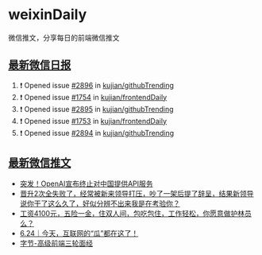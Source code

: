 # weixinDaily
微信推文，分享每日的前端微信推文

## [最新微信日报](https://github.com/kujian/weixinDaily/issues)

<!--START_SECTION:activity-->
1. ❗ Opened issue [#2896](https://github.com/kujian/githubTrending/issues/2896) in [kujian/githubTrending](https://github.com/kujian/githubTrending)
2. ❗ Opened issue [#1754](https://github.com/kujian/frontendDaily/issues/1754) in [kujian/frontendDaily](https://github.com/kujian/frontendDaily)
3. ❗ Opened issue [#2895](https://github.com/kujian/githubTrending/issues/2895) in [kujian/githubTrending](https://github.com/kujian/githubTrending)
4. ❗ Opened issue [#1753](https://github.com/kujian/frontendDaily/issues/1753) in [kujian/frontendDaily](https://github.com/kujian/frontendDaily)
5. ❗ Opened issue [#2894](https://github.com/kujian/githubTrending/issues/2894) in [kujian/githubTrending](https://github.com/kujian/githubTrending)
<!--END_SECTION:activity-->


## [最新微信推文](https://weixin.qdkfweb.cn/)

<!-- BLOG-POST-LIST:START -->
- [突发！OpenAI宣布终止对中国提供API服务](https://weixin.qdkfweb.cn/49787.html)
- [晋升2次全失败了，经常被新来领导打压，吵了一架后提了辞呈，结果新领导说你干了这么久了，好似分辨不出来我是在考验你？](https://weixin.qdkfweb.cn/49831.html)
- [工资4100元，五险一金，住双人间，包吃包住，工作轻松，你愿意做护林员么？](https://weixin.qdkfweb.cn/49851.html)
- [6.24｜今天，互联网的“瓜”都在这了！](https://weixin.qdkfweb.cn/49789.html)
- [字节-高级前端三轮面经](https://weixin.qdkfweb.cn/49946.html)
<!-- BLOG-POST-LIST:END -->